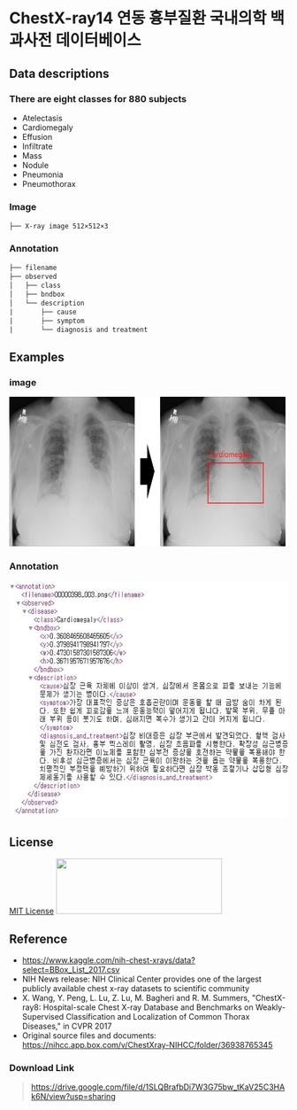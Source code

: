 # **ChestX-ray14 연동 흉부질환 국내의학 백과사전 데이터베이스**

## Data descriptions
### There are eight classes for 880 subjects

* Atelectasis
* Cardiomegaly
* Effusion
* Infiltrate
* Mass
* Nodule
* Pneumonia
* Pneumothorax

### Image

```
├── X-ray image 512×512×3 
```

### Annotation
```
├── filename
├── observed
│   ├── class
│   ├── bndbox
│   └── description
|       ├── cause
|       ├── symptom
|       └── diagnosis and treatment
```

## **Examples**

### image

<img src="./figure_01.jpg" width="500" height="270">

### Annotation

<img src="./xml.JPG" width="583" height="427"> 

## **License**
[MIT License](./LICENSE.md)
<img src="http://xai.unist.ac.kr/static/img/logos/XAIC_logo.png" width="300" height="100">
## **Reference**
* https://www.kaggle.com/nih-chest-xrays/data?select=BBox_List_2017.csv
* NIH News release: NIH Clinical Center provides one of the largest publicly available chest x-ray datasets to scientific community
* X. Wang, Y. Peng, L. Lu, Z. Lu, M. Bagheri and R. M. Summers, "ChestX-ray8: Hospital-scale Chest X-ray Database and Benchmarks on Weakly-Supervised Classification and Localization of Common Thorax Diseases," in CVPR 2017
* Original source files and documents: https://nihcc.app.box.com/v/ChestXray-NIHCC/folder/36938765345
### **Download Link**
> https://drive.google.com/file/d/1SLQBrafbDi7W3G75bw_tKaV25C3HAk6N/view?usp=sharing
